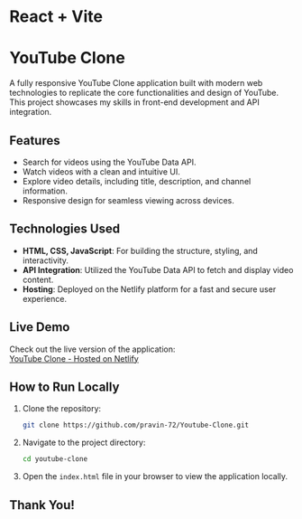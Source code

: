 # React + Vite

# YouTube Clone

A fully responsive YouTube Clone application built with modern web technologies to replicate the core functionalities and design of YouTube. This project showcases my skills in front-end development and API integration.

## Features

- Search for videos using the YouTube Data API.
- Watch videos with a clean and intuitive UI.
- Explore video details, including title, description, and channel information.
- Responsive design for seamless viewing across devices.

## Technologies Used

- **HTML, CSS, JavaScript**: For building the structure, styling, and interactivity.
- **API Integration**: Utilized the YouTube Data API to fetch and display video content.
- **Hosting**: Deployed on the Netlify platform for a fast and secure user experience.

## Live Demo

Check out the live version of the application:  
[YouTube Clone - Hosted on Netlify](https://utubecloneapp.netlify.app/)  

## How to Run Locally

1. Clone the repository:
   ```bash
   git clone https://github.com/pravin-72/Youtube-Clone.git
   ```
2. Navigate to the project directory:
   ```bash
   cd youtube-clone
   ```
3. Open the `index.html` file in your browser to view the application locally.

## Thank You! 
